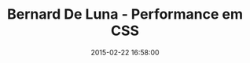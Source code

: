---
layout: post
title:  "Bernard De Luna - Performance em CSS"
date:   2015-02-22 16:58:00
categories: lectures
duration: 20 min
theme: CSS
img: /assets/image/palestrante.jpeg
link: https://www.youtube.com/watch?v=m1iV2C44Duc
---